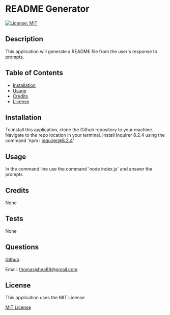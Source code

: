 # README Generator

  [![License: MIT](https://img.shields.io/badge/License-MIT-yellow.svg)](https://opensource.org/licenses/MIT)

  ## Description

  This application will generate a README file from the user's response to prompts.
  
  ## Table of Contents

  - [Installation](#installation)
  - [Usage](#usage)
  - [Credits](#credits)
  - [License](#license)
  
  ## Installation
  
  To install this application, clone the Github repository to your machine. Navigate to the repo location in your terminal. Install Inquirer 8.2.4 using the command 'npm i inquirer@8.2.4'
  
  ## Usage
  
  In the command line use the command 'node index.js' and answer the prompts
  
  ## Credits
  
  None

  ## Tests

  None

  ## Questions
  
  [Github](https://www.github.com/thomasjshea)

  Email: [thomasjshea89@gmail.com](mailto:thomasjshea89@gmail.com)
  
  ## License
  This application uses the MIT License

  [MIT License](https://choosealicense.com/licenses/mit/)
  
  
